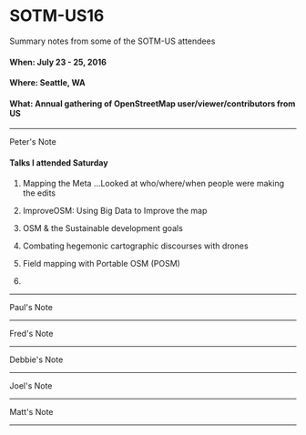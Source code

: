 # SOTM-US16

Summary notes from some of the SOTM-US attendees

#### When: July 23 - 25, 2016
#### Where: Seattle, WA
#### What: Annual gathering of OpenStreetMap user/viewer/contributors from US

---
Peter's Note
#### Talks I attended Saturday
1. Mapping the Meta
...Looked at who/where/when people were making the edits



2. ImproveOSM: Using Big Data to Improve the map
3. OSM & the Sustainable development goals
4. Combating hegemonic cartographic discourses with drones
5. Field mapping with Portable OSM (POSM)
6. 



---
Paul's Note

---
Fred's Note

---
Debbie's Note

---
Joel's Note

---
Matt's Note

---
